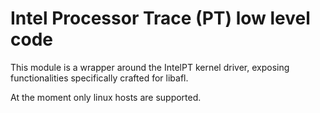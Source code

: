 # Intel Processor Trace (PT) low level code

This module is a wrapper around the IntelPT kernel driver, exposing functionalities specifically crafted for libafl.

At the moment only linux hosts are supported.
